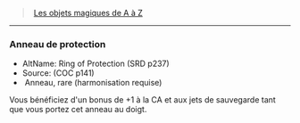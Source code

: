 ﻿---
!MagicItem
Type: Anneau
Rarity: rare
Attunement: harmonisation requise
Id: magicitems_az_hd.md#anneau-de-protection
ParentLink: magicitems_az_hd.md#les-objets-magiques-de-a-à-z
Name: Anneau de protection
ParentName: Les objets magiques de A à Z
NameLevel: 3
AltName: Ring of Protection (SRD p237)
Source: (COC p141)
Attributes:
  Name: Anneau de protection
  Markdown: >+
    ### <!--Name-->Anneau de protection<!--/Name-->


    - AltName: <!--AltName-->Ring of Protection (SRD p237)<!--/AltName-->

    - Source: <!--Source-->(COC p141)<!--/Source-->

    -  <!--Type-->Anneau<!--/Type-->, <!--Rarity-->rare<!--/Rarity--> (<!--Attunement-->harmonisation requise<!--/Attunement-->)


    Vous bénéficiez d'un bonus de +1 à la CA et aux jets de sauvegarde tant que vous portez cet anneau au doigt.

  AltName: Ring of Protection (SRD p237)
  Source: (COC p141)
  Type: Anneau
  Rarity: rare
  Attunement: harmonisation requise
AttributesDictionary: >+
  Name: Anneau de protection

  Markdown: >+

    ### <!--Name-->Anneau de protection<!--/Name-->





    - AltName: <!--AltName-->Ring of Protection (SRD p237)<!--/AltName-->



    - Source: <!--Source-->(COC p141)<!--/Source-->



    -  <!--Type-->Anneau<!--/Type-->, <!--Rarity-->rare<!--/Rarity--> (<!--Attunement-->harmonisation requise<!--/Attunement-->)





    Vous bénéficiez d'un bonus de +1 à la CA et aux jets de sauvegarde tant que vous portez cet anneau au doigt.



  AltName: Ring of Protection (SRD p237)

  Source: (COC p141)

  Type: Anneau

  Rarity: rare

  Attunement: harmonisation requise

---
> [Les objets magiques de A à Z](hd_magicitems_az_les_objets_magiques_de_a_a_z.md)

---

### Anneau de protection

- AltName: Ring of Protection (SRD p237)
- Source: (COC p141)
-  Anneau, rare (harmonisation requise)

Vous bénéficiez d'un bonus de +1 à la CA et aux jets de sauvegarde tant que vous portez cet anneau au doigt.

